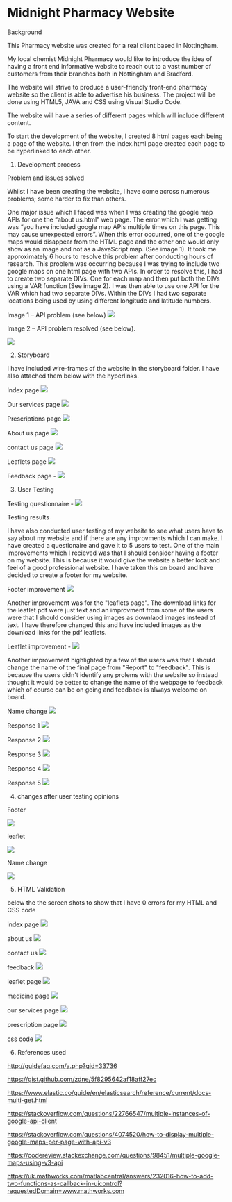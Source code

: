 # Midnight Pharmacy Website

Background 

This Pharmacy website was created for a real client based in Nottingham. 

My local chemist Midnight Pharmacy would like to introduce the idea of having a front end informative website to reach out to a vast number of customers from their branches both in Nottingham and Bradford. 

The website will strive to produce a user-friendly front-end pharmacy website so the client is able to advertise his business. The project will be done using HTML5, JAVA and CSS using Visual Studio Code.  

The website will have a series of different pages which will include different content. 

To start the development of the website, I created 8 html pages each being a page of the website. I then from the index.html page created each page to be hyperlinked to each other. 

1. Development process

Problem and issues solved

Whilst I have been creating the website, I have come across numerous problems; some harder to fix than others. 

One major issue which I faced was when I was creating the google map APIs for one the “about us.html” web page. The error which I was getting was “you have included google map APIs multiple times on this page. This may cause unexpected errors”. When this error occurred, one of the google maps would disappear from the HTML page and the other one would only show as an image and not as a JavaScript map. (See image 1). It took me approximately 6 hours to resolve this problem after conducting hours of research. This problem was occurring because I was trying to include two google maps on one html page with two APIs. In order to resolve this, I had to create two separate DIVs. One for each map and then put both the DIVs using a VAR function (See image 2). I was then able to use one API for the VAR which had two separate DIVs. Within the DIVs I had two separate locations being used by using different longitude and latitude numbers. 


Image 1 – API problem (see below)
 ![](Images/apierror.jpeg) 

Image 2 – API problem resolved (see below).
 
![](Images/apiproblemresolved.png) 



2. Storyboard 

I have included wire-frames of the website in the storyboard folder. I have also attached them below with the hyperlinks. 

Index page  ![](Storyboards/page1.jpg) 

Our services page  ![](Storyboards/page2.jpg)

Prescriptions page   ![](Storyboards/page3.jpg) 

About us page   ![](Storyboards/page4.jpg) 

contact us page   ![](Storyboards/page5.jpg) 

Leaflets page  ![](Storyboards/page6.jpg) 

Feedback page - ![](Storyboards/page7.jpg) 


3. User Testing

Testing questionnaire - ![](Testing/Questionnaire.png)


Testing results 

I have also conducted user testing of my website to see what users have to say about my website and if there are any improvments which I can make. I have created a questionaire and gave it to 5 users to test. One of the main improvements which I recieved was that I should consider having a footer on my website. This is because it would give the website a better look and feel of a good professional website. I have taken this on board and have decided to create a footer for my website. 

Footer improvement  ![](Testing/footer.png)

Another improvement was for the "leaflets page". The download links for the leaflet pdf were just text and an improvment from some of the users were that I should consider using images as downlaod images instead of text. I have therefore changed this and have included images as the download links for the pdf leaflets.

Leaflet improvement - ![](Testing/leaflet_page.png)

Another improvement highlighted by a few of the users was that I should change the name of the final page from "Report" to "feedback". This is because the users didn't identify any prolems with the website so instead thought it would be better to change the name of the webpage to feedback which of course can be on going and feedback is always welcome on board. 

Name change ![](Testing/Feedback.png)


Response 1  ![](Testing/tester1.jpg)


Response 2  ![](Testing/tester2.jpg)


Response 3  ![](Testing/tester3.jpg)


Response 4  ![](Testing/tester4.jpg)


Response 5  ![](Testing/tester5.jpg)


4. changes after user testing opinions


Footer  

![](Testing/footeradded.PNG)

leaflet  

![](Testing/leafletadded.PNG)

Name change 

![](Testing/feedbackadded.PNG)





5. HTML Validation

below the the screen shots to show that I have 0 errors for my HTML and CSS code

index page ![](Validation/index.PNG)

about us  ![](Validation/aboutus.PNG)

contact us ![](Validation/contactus.PNG)

feedback  ![](Validation/feedback.PNG)

leaflet page ![](Validation/leaflet.PNG)

medicine page ![](Validation/medicine.PNG)

our services page ![](Validation/ourservices.PNG)

prescription page ![](Validation/prescription.PNG)

css code ![](Validation/css.PNG)







6. References used 

http://guidefaq.com/a.php?qid=33736

https://gist.github.com/zdne/5f8295642af18aff27ec

https://www.elastic.co/guide/en/elasticsearch/reference/current/docs-multi-get.html

https://stackoverflow.com/questions/22766547/multiple-instances-of-google-api-client

https://stackoverflow.com/questions/4074520/how-to-display-multiple-google-maps-per-page-with-api-v3

https://codereview.stackexchange.com/questions/98451/multiple-google-maps-using-v3-api

https://uk.mathworks.com/matlabcentral/answers/232016-how-to-add-two-functions-as-callback-in-uicontrol?requestedDomain=www.mathworks.com

